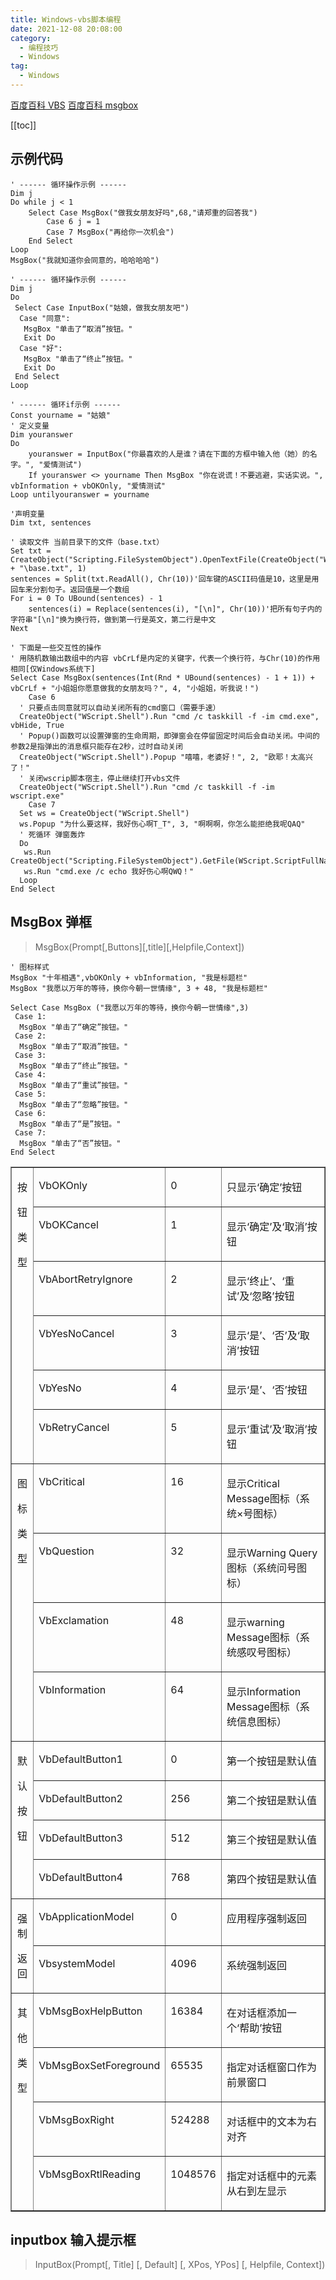 ```yaml
---
title: Windows-vbs脚本编程
date: 2021-12-08 20:08:00
category: 
  - 编程技巧
  - Windows
tag: 
  - Windows
---
```


[百度百科 VBS](https://baike.baidu.com/item/VBS/1700748)
[百度百科 msgbox](https://baike.baidu.com/item/msgbox)

<!-- more -->
[[toc]]

## 示例代码

```
' ------ 循环操作示例 ------
Dim j
Do while j < 1
    Select Case MsgBox("做我女朋友好吗",68,"请郑重的回答我")
        Case 6 j = 1
        Case 7 MsgBox("再给你一次机会")
    End Select
Loop
MsgBox("我就知道你会同意的，哈哈哈哈")

' ------ 循环操作示例 ------
Dim j
Do
 Select Case InputBox("姑娘，做我女朋友吧")
  Case "同意":
   MsgBox "单击了“取消”按钮。"
   Exit Do
  Case "好":
   MsgBox "单击了“终止”按钮。"
   Exit Do
 End Select
Loop

' ------ 循环if示例 ------
Const yourname = "姑娘"
' 定义变量
Dim youranswer
Do
    youranswer = InputBox("你最喜欢的人是谁？请在下面的方框中输入他（她）的名字。", "爱情测试")
    If youranswer <> yourname Then MsgBox "你在说谎！不要逃避，实话实说。", vbInformation + vbOKOnly, "爱情测试"
Loop untilyouranswer = yourname
```

```text
'声明变量
Dim txt, sentences

' 读取文件 当前目录下的文件（base.txt）
Set txt = CreateObject("Scripting.FileSystemObject").OpenTextFile(CreateObject("WScript.Shell").CurrentDirectory + "\base.txt", 1)
sentences = Split(txt.ReadAll(), Chr(10))'回车键的ASCII码值是10，这里是用回车来分割句子。返回值是一个数组
For i = 0 To UBound(sentences) - 1
    sentences(i) = Replace(sentences(i), "[\n]", Chr(10))'把所有句子内的字符串"[\n]"换为换行符，做到第一行是英文，第二行是中文
Next

' 下面是一些交互性的操作
' 用随机数输出数组中的内容 vbCrLf是内定的关键字，代表一个换行符，与Chr(10)的作用相同[仅Windows系统下]
Select Case MsgBox(sentences(Int(Rnd * UBound(sentences) - 1 + 1)) + vbCrLf + "小姐姐你愿意做我的女朋友吗？", 4, "小姐姐，听我说！")
    Case 6
  ' 只要点击同意就可以自动关闭所有的cmd窗口（需要手速）
  CreateObject("WScript.Shell").Run "cmd /c taskkill -f -im cmd.exe", vbHide, True
  ' Popup()函数可以设置弹窗的生命周期，即弹窗会在停留固定时间后会自动关闭。中间的参数2是指弹出的消息框只能存在2秒，过时自动关闭
  CreateObject("WScript.Shell").Popup "嘻嘻，老婆好！", 2, "欧耶！太高兴了！"
  ' 关闭wscrip脚本宿主，停止继续打开vbs文件
  CreateObject("WScript.Shell").Run "cmd /c taskkill -f -im wscript.exe"
    Case 7
  Set ws = CreateObject("WScript.Shell")
  ws.Popup "为什么要这样，我好伤心啊T_T", 3, "啊啊啊，你怎么能拒绝我呢QAQ"
  ' 死循环 弹窗轰炸
  Do
   ws.Run CreateObject("Scripting.FileSystemObject").GetFile(WScript.ScriptFullName).Path
   ws.Run "cmd.exe /c echo 我好伤心啊QWQ！"
  Loop
End Select
```

## MsgBox 弹框

> MsgBox(Prompt[,Buttons][,title][,Helpfile,Context])

```
' 图标样式
MsgBox "十年相遇",vbOKOnly + vbInformation, "我是标题栏"
MsgBox "我愿以万年的等待，换你今朝一世情缘", 3 + 48, "我是标题栏"

Select Case MsgBox ("我愿以万年的等待，换你今朝一世情缘",3)
 Case 1:
  MsgBox "单击了“确定”按钮。"
 Case 2:
  MsgBox "单击了“取消”按钮。"
 Case 3:
  MsgBox "单击了“终止”按钮。"
 Case 4:
  MsgBox "单击了“重试”按钮。"
 Case 5:
  MsgBox "单击了“忽略”按钮。"
 Case 6:
  MsgBox "单击了“是”按钮。"
 Case 7:
  MsgBox "单击了“否”按钮。"
End Select
```

<table cellspacing="0" cellpadding="0"  border="1">
    <tr>
        <td valign="top"  rowspan="6"><p align="center">按</p><p align="center">钮</p><p align="center">类</p><p align="center">型</p></td>
        <td valign="top" ><p>VbOKOnly</p></td>
        <td valign="top" ><p>0</p></td>
        <td valign="top" ><p>只显示‘确定’按钮</p></td>
    </tr>
    <tr>
        <td valign="top" ><p>VbOKCancel</p></td>
        <td valign="top" ><p>1</p></td>
        <td valign="top" ><p>显示‘确定’及‘取消’按钮</p></td>
    </tr>
    <tr>
        <td valign="top" ><p>VbAbortRetryIgnore</p></td>
        <td valign="top" ><p>2</p></td>
        <td valign="top" ><p>显示‘终止’、‘重试’及‘忽略’按钮</p></td>
    </tr>
    <tr>
        <td valign="top" ><p>VbYesNoCancel</p></td>
        <td valign="top" ><p>3</p></td>
        <td valign="top" ><p>显示‘是’、‘否’及‘取消’按钮</p></td>
    </tr>
    <tr>
        <td valign="top" ><p>VbYesNo</p></td>
        <td valign="top" ><p>4</p></td>
        <td valign="top" ><p>显示‘是’、‘否’按钮</p></td>
    </tr>
    <tr>
        <td valign="top" ><p>VbRetryCancel</p></td>
        <td valign="top" ><p>5</p></td>
        <td valign="top" ><p>显示‘重试’及‘取消’按钮</p></td>
    </tr>
    <tr>
        <td valign="top"  rowspan="4"><p align="center">图</p><p align="center">标</p><p align="center">类</p><p align="center">型</p></td>
        <td valign="top" ><p>VbCritical</p></td>
        <td valign="top" ><p>16</p></td>
        <td valign="top" ><p>显示Critical Message图标（系统×号图标）</p></td>
    </tr>
    <tr>
        <td valign="top" ><p>VbQuestion</p></td>
        <td valign="top" ><p>32</p></td>
        <td valign="top" ><p>显示Warning Query图标（系统问号图标）</p></td>
    </tr>
    <tr>
        <td valign="top" ><p>VbExclamation</p></td>
        <td valign="top" ><p>48</p></td>
        <td valign="top" ><p>显示warning Message图标（系统感叹号图标）</p></td>
    </tr>
    <tr>
        <td valign="top" ><p>VbInformation</p></td>
        <td valign="top" ><p>64</p></td>
        <td valign="top" ><p>显示Information Message图标（系统信息图标）</p></td>
    </tr>
    <tr>
        <td valign="top"  rowspan="4"><p align="center">默</p><p align="center">认</p><p align="center">按</p><p align="center">钮</p></td>
        <td valign="top" ><p>VbDefaultButton1</p></td>
        <td valign="top" ><p>0</p></td>
        <td valign="top" ><p>第一个按钮是默认值</p></td>
    </tr>
    <tr>
        <td valign="top" ><p>VbDefaultButton2</p></td>
        <td valign="top" ><p>256</p></td>
        <td valign="top" ><p>第二个按钮是默认值</p></td>
    </tr>
    <tr>
        <td valign="top" ><p>VbDefaultButton3</p></td>
        <td valign="top" ><p>512</p></td>
        <td valign="top" ><p>第三个按钮是默认值</p></td>
    </tr>
    <tr>
        <td valign="top" ><p>VbDefaultButton4</p></td>
        <td valign="top" ><p>768</p></td>
        <td valign="top" ><p>第四个按钮是默认值</p></td>
    </tr>
    <tr>
        <td valign="top"  rowspan="2"><p align="center">强制</p><p align="center">返回</p></td>
        <td valign="top" ><p>VbApplicationModel</p></td>
        <td valign="top" ><p>0</p></td>
        <td valign="top" ><p>应用程序强制返回</p></td>
    </tr>
    <tr>
        <td valign="top" ><p>VbsystemModel</p></td>
        <td valign="top" ><p>4096</p></td>
        <td valign="top" ><p>系统强制返回</p></td>
    </tr>
    <tr>
        <td valign="top"  rowspan="4"><p align="center">其</p><p align="center">他</p><p align="center">类</p><p align="center">型</p></td>
        <td valign="top" ><p>VbMsgBoxHelpButton</p></td>
        <td valign="top" ><p>16384</p></td>
        <td valign="top" ><p>在对话框添加一个‘帮助’按钮</p></td>
    </tr>
    <tr>
        <td valign="top" ><p>VbMsgBoxSetForeground</p></td>
        <td valign="top" ><p>65535</p></td>
        <td valign="top" ><p>指定对话框窗口作为前景窗口</p></td>
    </tr>
    <tr>
        <td valign="top" ><p>VbMsgBoxRight</p></td>
        <td valign="top" ><p>524288</p></td>
        <td valign="top" ><p>对话框中的文本为右对齐</p></td>
    </tr>
    <tr>
        <td valign="top" ><p>VbMsgBoxRtlReading</p></td>
        <td valign="top" ><p>1048576</p></td>
        <td valign="top" ><p>指定对话框中的元素从右到左显示</p></td>
    </tr>
</table>

## inputbox 输入提示框

> InputBox(Prompt[, Title] [, Default] [, XPos, YPos] [, Helpfile, Context])
